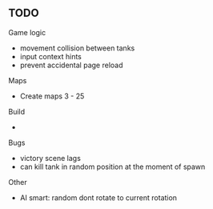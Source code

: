 ## TODO

Game logic

- movement collision between tanks
- input context hints
- prevent accidental page reload

Maps

- Create maps 3 - 25

Build

-

Bugs

- victory scene lags
- can kill tank in random position at the moment of spawn

Other

- AI smart: random dont rotate to current rotation
